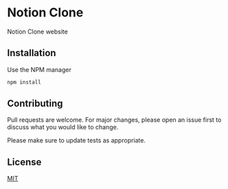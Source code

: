 # Notion Clone

Notion Clone website

## Installation

Use the NPM manager 

```bash
npm install 
```



## Contributing

Pull requests are welcome. For major changes, please open an issue first
to discuss what you would like to change.

Please make sure to update tests as appropriate.

## License

[MIT](https://choosealicense.com/licenses/mit/)